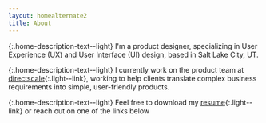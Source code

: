 ```yaml
---
layout: homealternate2
title: About
---
```

{:.home-description-text--light}
I'm a product designer, specializing in User Experience (UX) and User Interface (UI) design, based in Salt Lake City, UT.

{:.home-description-text--light}
I currently work on the product team at [directscale](https://www.directscale.com){:.light--link}, working to help clients translate complex business requirements into simple, user-friendly products.

{:.home-description-text--light}
Feel free to download my [resume]({{site.github.url}}/assets/portfolio.pdf){:.light--link} or reach out on one of the links below
